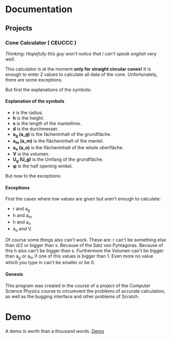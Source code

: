 # Documentation
## Projects
### Cone Calculator ( CEUCCC )
*Thinking: Hopefully this guy won't notice that i can't speak english very well.*

This calculator is at the moment **only for straight circular cones!**
It is enough to enter 2 values to calculate all data of the cone.
Unfortunately, there are some exceptions.

But first the explanations of the symbols:
#### Explanation of the symbols
- **r** is the radius.
- **h** is the height.
- **s** is the length of the mantellinie.
- **d** is the durchmesser.
- **a<sub>g</sub> (a_g)** is the fächeninhalt of the grundfläche.
- **a<sub>m</sub> (a_m)** is the flächeninhalt of the mantel.
- **a<sub>o</sub> (a_o)** is the flächeninhalt of the whole oberfläche.
- **V** is the volumen.
- **U<sub>g</sub> (U_g)** is the Umfang of the grundfläche.
- **φ** is the half opening winkel.

But now to the exceptions:
#### Exceptions
First the cases where tow values are given but aren't enough to calculate:
- r and a<sub>g</sub>
- h and a<sub>m</sub>
- h and a<sub>o</sub>
- a<sub>o</sub> and V.

Of course some things also can't work. These are:
r can't be something else than d/2 or bigger than s. Because of the Satz von Pyhtagoras. Because of this h also can't be bigger than s. 
Furthermore the Volumen can't be bigger than a<sub>g</sub> or a<sub>m</sub> if one of this values is bigger than 1. 
Even more no value which you type in can't be smaller or be 0.
#### Genesis
This program was created in the course of a project of the Computer Science Physics course to circumvent the problems of accurate calculation, as well as the bugging interface and other problems of Scratch.

# Demo
A demo is worth than a thousand words. 
[Demo](https://finoarthur4.github.io/Universal-Project/)
